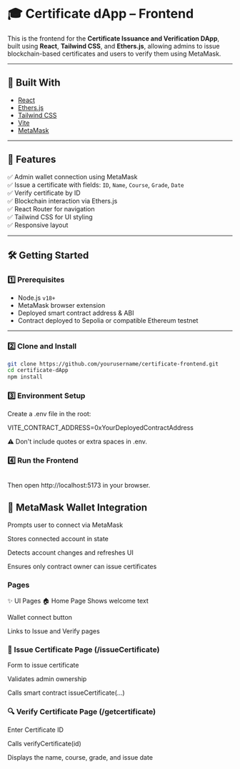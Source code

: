 # 🎓 Certificate dApp – Frontend

This is the frontend for the **Certificate Issuance and Verification DApp**, built using **React**, **Tailwind CSS**, and **Ethers.js**, allowing admins to issue blockchain-based certificates and users to verify them using MetaMask.

---


## 🧱 Built With

- [React](https://reactjs.org/)
- [Ethers.js](https://docs.ethers.org/)
- [Tailwind CSS](https://tailwindcss.com/)
- [Vite](https://vitejs.dev/)
- [MetaMask](https://metamask.io/)

---



## 🧪 Features

✅ Admin wallet connection using MetaMask  
✅ Issue a certificate with fields: `ID`, `Name`, `Course`, `Grade`, `Date`  
✅ Verify certificate by ID  
✅ Blockchain interaction via Ethers.js  
✅ React Router for navigation  
✅ Tailwind CSS for UI styling  
✅ Responsive layout

---

## 🛠️ Getting Started

### 1️⃣ Prerequisites

- Node.js `v18+`
- MetaMask browser extension
- Deployed smart contract address & ABI
- Contract deployed to Sepolia or compatible Ethereum testnet

---

### 2️⃣ Clone and Install

```bash
git clone https://github.com/yourusername/certificate-frontend.git
cd certificate-dApp
npm install
```
### 3️⃣ Environment Setup
Create a .env file in the root:

VITE_CONTRACT_ADDRESS=0xYourDeployedContractAddress

⚠️ Don't include quotes or extra spaces in .env.

### 4️⃣ Run the Frontend

```npm run dev
```
Then open http://localhost:5173 in your browser.


## 🔑 MetaMask Wallet Integration
Prompts user to connect via MetaMask

Stores connected account in state

Detects account changes and refreshes UI

Ensures only contract owner can issue certificates


### Pages
✨ UI Pages
🏠 Home Page
Shows welcome text

Wallet connect button

Links to Issue and Verify pages

### 📝 Issue Certificate Page (/issueCertificate)
Form to issue certificate

Validates admin ownership

Calls smart contract issueCertificate(...)

### 🔍 Verify Certificate Page (/getcertificate)
Enter Certificate ID

Calls verifyCertificate(id)

Displays the name, course, grade, and issue date

